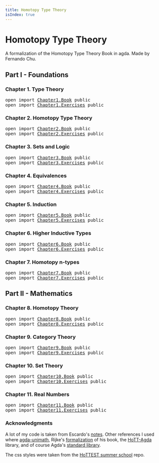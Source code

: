 ```yaml
---
title: Homotopy Type Theory
isIndex: true
---
```


<!--
<pre class="Agda"><a id="65" class="Keyword">module</a> <a id="72" href="index.html" class="Module">index</a> <a id="78" class="Keyword">where</a>
</pre>-->

# Homotopy Type Theory

A formalization of the Homotopy Type Theory Book in agda.
Made by Fernando Chu.

## Part I - Foundations

### Chapter 1. Type Theory

<pre class="Agda"><a id="259" class="Keyword">open</a> <a id="264" class="Keyword">import</a> <a id="271" href="Chapter1.Book.html" class="Module">Chapter1.Book</a> <a id="285" class="Keyword">public</a>
<a id="292" class="Keyword">open</a> <a id="297" class="Keyword">import</a> <a id="304" href="Chapter1.Exercises.html" class="Module">Chapter1.Exercises</a> <a id="323" class="Keyword">public</a>
</pre>
### Chapter 2. Homotopy Type Theory

<pre class="Agda"><a id="380" class="Keyword">open</a> <a id="385" class="Keyword">import</a> <a id="392" href="Chapter2.Book.html" class="Module">Chapter2.Book</a> <a id="406" class="Keyword">public</a>
<a id="413" class="Keyword">open</a> <a id="418" class="Keyword">import</a> <a id="425" href="Chapter2.Exercises.html" class="Module">Chapter2.Exercises</a> <a id="444" class="Keyword">public</a>
</pre>
### Chapter 3. Sets and Logic

<pre class="Agda"><a id="495" class="Keyword">open</a> <a id="500" class="Keyword">import</a> <a id="507" href="Chapter3.Book.html" class="Module">Chapter3.Book</a> <a id="521" class="Keyword">public</a>
<a id="528" class="Keyword">open</a> <a id="533" class="Keyword">import</a> <a id="540" href="Chapter3.Exercises.html" class="Module">Chapter3.Exercises</a> <a id="559" class="Keyword">public</a>
</pre>
### Chapter 4. Equivalences

<pre class="Agda"><a id="608" class="Keyword">open</a> <a id="613" class="Keyword">import</a> <a id="620" href="Chapter4.Book.html" class="Module">Chapter4.Book</a> <a id="634" class="Keyword">public</a>
<a id="641" class="Keyword">open</a> <a id="646" class="Keyword">import</a> <a id="653" href="Chapter4.Exercises.html" class="Module">Chapter4.Exercises</a> <a id="672" class="Keyword">public</a>
</pre>
### Chapter 5. Induction

<pre class="Agda"><a id="718" class="Keyword">open</a> <a id="723" class="Keyword">import</a> <a id="730" href="Chapter5.Book.html" class="Module">Chapter5.Book</a> <a id="744" class="Keyword">public</a>
<a id="751" class="Keyword">open</a> <a id="756" class="Keyword">import</a> <a id="763" href="Chapter5.Exercises.html" class="Module">Chapter5.Exercises</a> <a id="782" class="Keyword">public</a>
</pre>
### Chapter 6. Higher Inductive Types

<pre class="Agda"><a id="841" class="Keyword">open</a> <a id="846" class="Keyword">import</a> <a id="853" href="Chapter6.Book.html" class="Module">Chapter6.Book</a> <a id="867" class="Keyword">public</a>
<a id="874" class="Keyword">open</a> <a id="879" class="Keyword">import</a> <a id="886" href="Chapter6.Exercises.html" class="Module">Chapter6.Exercises</a> <a id="905" class="Keyword">public</a>
</pre>
### Chapter 7. Homotopy n-types

<pre class="Agda"><a id="958" class="Keyword">open</a> <a id="963" class="Keyword">import</a> <a id="970" href="Chapter7.Book.html" class="Module">Chapter7.Book</a> <a id="984" class="Keyword">public</a>
<a id="991" class="Keyword">open</a> <a id="996" class="Keyword">import</a> <a id="1003" href="Chapter7.Exercises.html" class="Module">Chapter7.Exercises</a> <a id="1022" class="Keyword">public</a>
</pre>
## Part II - Mathematics

### Chapter 8. Homotopy Theory

<pre class="Agda"><a id="1100" class="Keyword">open</a> <a id="1105" class="Keyword">import</a> <a id="1112" href="Chapter8.Book.html" class="Module">Chapter8.Book</a> <a id="1126" class="Keyword">public</a>
<a id="1133" class="Keyword">open</a> <a id="1138" class="Keyword">import</a> <a id="1145" href="Chapter8.Exercises.html" class="Module">Chapter8.Exercises</a> <a id="1164" class="Keyword">public</a>
</pre>
### Chapter 9. Category Theory

<pre class="Agda"><a id="1216" class="Keyword">open</a> <a id="1221" class="Keyword">import</a> <a id="1228" href="Chapter9.Book.html" class="Module">Chapter9.Book</a> <a id="1242" class="Keyword">public</a>
<a id="1249" class="Keyword">open</a> <a id="1254" class="Keyword">import</a> <a id="1261" href="Chapter9.Exercises.html" class="Module">Chapter9.Exercises</a> <a id="1280" class="Keyword">public</a>
</pre>
### Chapter 10. Set Theory

<pre class="Agda"><a id="1328" class="Keyword">open</a> <a id="1333" class="Keyword">import</a> <a id="1340" href="Chapter10.Book.html" class="Module">Chapter10.Book</a> <a id="1355" class="Keyword">public</a>
<a id="1362" class="Keyword">open</a> <a id="1367" class="Keyword">import</a> <a id="1374" href="Chapter10.Exercises.html" class="Module">Chapter10.Exercises</a> <a id="1394" class="Keyword">public</a>
</pre>
### Chapter 11. Real Numbers

<pre class="Agda"><a id="1444" class="Keyword">open</a> <a id="1449" class="Keyword">import</a> <a id="1456" href="Chapter11.Book.html" class="Module">Chapter11.Book</a> <a id="1471" class="Keyword">public</a>
<a id="1478" class="Keyword">open</a> <a id="1483" class="Keyword">import</a> <a id="1490" href="Chapter11.Exercises.html" class="Module">Chapter11.Exercises</a> <a id="1510" class="Keyword">public</a>
</pre>
### Acknowledgments

A lot of my code is taken from Escardo's [notes](https://www.cs.bham.ac.uk/~mhe/HoTT-UF-in-Agda-Lecture-Notes/HoTT-UF-Agda.html).
Other references I used where [agda-unimath](https://unimath.github.io/agda-unimath/), Rijke's [formalization](https://github.com/HoTT-Intro/Agda) of his book, the [HoTT-Agda](https://github.com/HoTT/HoTT-Agda) library, and of course Agda's [standard library](https://github.com/agda/agda-stdlib).

The css styles were taken from the [HoTTEST summer school](https://github.com/martinescardo/HoTTEST-Summer-School) repo.